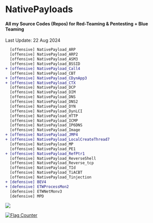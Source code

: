 # NativePayloads
#### All my Source Codes (Repos) for Red-Teaming & Pentesting + Blue Teaming

Last Update: 22 Aug 2024  
```diff
  [offensive] NativePayload_ARP
  [offensive] NativePayload_ARP2
  [offensive] NativePayload_ASM3
  [offensive] NativePayload_BSSID
+ [offensive] NativePayload_Call4
  [offensive] NativePayload_CBT
+ [offensive] NativePayload_CDynApp3
+ [offensive] NativePayload_CTX
  [offensive] NativePayload_DCP
  [offensive] NativePayload_DIM
  [offensive] NativePayload_DNS
  [offensive] NativePayload_DNS2
  [offensive] NativePayload_DYN
  [offensive] NativePayload_DynLCI
  [offensive] NativePayload_HTTP
  [offensive] NativePayload_ICMP
  [offensive] NativePayload_IP6DNS
  [offensive] NativePayload_Image
+ [offensive] NativePayload_JMP4
+ [offensive] NativePayload_LocalCreateThread7
  [offensive] NativePayload_MP
  [offensive] NativePayload_PE1
+ [offensive] NativePayload_RefPtr1
  [offensive] NativePayload_ReverseShell
  [offensive] NativePayload_Reverse_tcp
  [offensive] NativePayload_TId
  [offensive] NativePayload_TiACBT
  [offensive] NativePayload_Tinjection
+ [defensive] BEV4
+ [defensive] ETWProcessMon2
  [defensive] ETWNetMonv3
  [defensive] MPD  
```


<p><a href="https://hits.seeyoufarm.com"><img src="https://hits.seeyoufarm.com/api/count/incr/badge.svg?url=https://github.com/DamonMohammadbagher/NativePayloads"/></a></p>

<a href="https://info.flagcounter.com/u10t"><img src="https://s01.flagcounter.com/count/u10t/bg_C4C4C4/txt_000000/border_CCCCCC/columns_4/maxflags_20/viewers_0/labels_0/pageviews_0/flags_0/percent_0/" alt="Flag Counter" border="0"></a>
